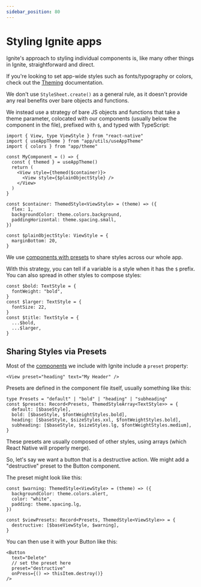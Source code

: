 ```yaml
---
sidebar_position: 80
---
```


# Styling Ignite apps

Ignite's approach to styling individual components is, like many other things in Ignite, straightforward and direct.

If you're looking to set app-wide styles such as fonts/typography or colors, check out the [Theming](../boilerplate/app/theme/Theming.md) documentation.

We don't use `StyleSheet.create()` as a general rule, as it doesn't provide any real benefits over bare objects and functions.

We instead use a strategy of bare JS objects and functions that take a theme parameter, colocated with our components (usually below the component in the file), prefixed with `$`, and typed with TypeScript:

```tsx
import { View, type ViewStyle } from "react-native"
import { useAppTheme } from "app/utils/useAppTheme"
import { colors } from "app/theme"

const MyComponent = () => {
  const { themed } = useAppTheme()
  return (
    <View style={themed($container)}>
      <View style={$plainObjectStyle} />
    </View>
  )
}

const $container: ThemedStyle<ViewStyle> = (theme) => ({
  flex: 1,
  backgroundColor: theme.colors.background,
  paddingHorizontal: theme.spacing.small,
})

const $plainObjectStyle: ViewStyle = {
  marginBottom: 20,
}
```

We use [components with presets](../boilerplate/app/components/Components.md) to share styles across our whole app.

With this strategy, you can tell if a variable is a style when it has the `$` prefix. You can also spread in other styles to compose styles:

```tsx
const $bold: TextStyle = {
  fontWeight: "bold",
}
const $larger: TextStyle = {
  fontSize: 22,
}
const $title: TextStyle = {
  ...$bold,
  ...$larger,
}
```

## Sharing Styles via Presets

Most of the [components](../boilerplate/app/components/Components.md) we include with Ignite include a `preset` property:

```tsx
<View preset="heading" text="My Header" />
```

Presets are defined in the component file itself, usually something like this:

```tsx
type Presets = "default" | "bold" | "heading" | "subheading"
const $presets: Record<Presets, ThemedStyleArray<TextStyle>> = {
  default: [$baseStyle],
  bold: [$baseStyle, $fontWeightStyles.bold],
  heading: [$baseStyle, $sizeStyles.xxl, $fontWeightStyles.bold],
  subheading: [$baseStyle, $sizeStyles.lg, $fontWeightStyles.medium],
}
```

These presets are usually composed of other styles, using arrays (which React Native will properly merge).

So, let's say we want a button that is a destructive action. We might add a "destructive" preset to the Button component.

The preset might look like this:

```tsx
const $warning: ThemedStyle<ViewStyle> = (theme) => ({ 
  backgroundColor: theme.colors.alert, 
  color: "white",
  padding: theme.spacing.lg,
})

const $viewPresets: Record<Presets, ThemedStyle<ViewStyle>> = {
  destructive: [$baseViewStyle, $warning],
}
```

You can then use it with your Button like this:

```tsx
<Button
  text="Delete"
  // set the preset here
  preset="destructive"
  onPress={() => thisItem.destroy()}
/>
```
